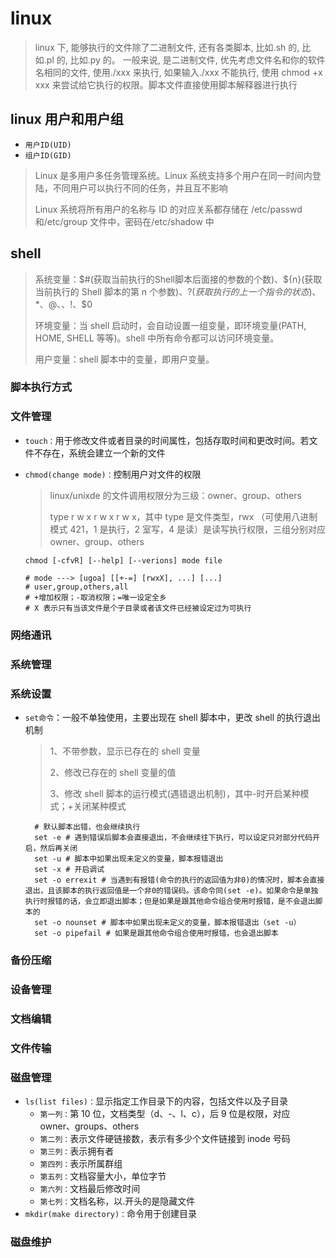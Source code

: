 # linux

> linux 下, 能够执行的文件除了二进制文件, 还有各类脚本, 比如.sh 的, 比如.pl 的, 比如.py 的。 一般来说, 是二进制文件, 优先考虑文件名和你的软件名相同的文件, 使用./xxx 来执行, 如果输入./xxx 不能执行, 使用 chmod +x xxx 来尝试给它执行的权限。脚本文件直接使用脚本解释器进行执行

## linux 用户和用户组

- `用户ID(UID)`
- `组户ID(GID)`

> Linux 是多用户多任务管理系统。Linux 系统支持多个用户在同一时间内登陆，不同用户可以执行不同的任务，并且互不影响
>
> Linux 系统将所有用户的名称与 ID 的对应关系都存储在 /etc/passwd 和/etc/group 文件中，密码在/etc/shadow 中

## shell

> 系统变量：$#(获取当前执行的Shell脚本后面接的参数的个数)、${n}(获取当前执行的 Shell 脚本的第 n 个参数)、$?(获取执行的上一个指令的状态)、$\*、$@、$$、$!、$0
>
> 环境变量：当 shell 启动时，会自动设置一组变量，即环境变量(PATH, HOME, SHELL 等等)。shell 中所有命令都可以访问环境变量。
>
> 用户变量：shell 脚本中的变量，即用户变量。

### 脚本执行方式

>

### 文件管理

- `touch：`用于修改文件或者目录的时间属性，包括存取时间和更改时间。若文件不存在，系统会建立一个新的文件
- `chmod(change mode)：`控制用户对文件的权限

  > linux/unixde 的文件调用权限分为三级：owner、group、others
  >
  > type r w x r w x r w x，其中 type 是文件类型，rwx （可使用八进制模式 421，1 是执行，2 室写，4 是读）是读写执行权限，三组分别对应 owner、group、others

  ```shell
  chmod [-cfvR] [--help] [--verions] mode file

  # mode ---> [ugoa] [[+-=] [rwxX], ...] [...]
  # user,group,others,all
  # +增加权限；-取消权限；=唯一设定全乡
  # X 表示只有当该文件是个子目录或者该文件已经被设定过为可执行

  ```

### 网络通讯

### 系统管理

### 系统设置

- `set命令`：一般不单独使用，主要出现在 shell 脚本中，更改 shell 的执行退出机制

  > 1、不带参数，显示已存在的 shell 变量
  >
  > 2、修改已存在的 shell 变量的值
  >
  > 3、修改 shell 脚本的运行模式(遇错退出机制)，其中-时开启某种模式；+关闭某种模式

  ```shell
    # 默认脚本出错，也会继续执行
    set -e # 遇到错误后脚本会直接退出，不会继续往下执行，可以设定只对部分代码开启，然后再关闭
    set -u # 脚本中如果出现未定义的变量，脚本报错退出
    set -x # 开启调试
    set -o errexit # 当遇到有报错(命令的执行的返回值为非0)的情况时，脚本会直接退出，且该脚本的执行返回值是一个非0的错误码。该命令同(set -e)。如果命令是单独执行时报错的话，会立即退出脚本；但是如果是跟其他命令组合使用时报错，是不会退出脚本的
    set -o nounset # 脚本中如果出现未定义的变量，脚本报错退出（set -u）
    set -o pipefail # 如果是跟其他命令组合使用时报错，也会退出脚本
  ```

### 备份压缩

### 设备管理

### 文档编辑

### 文件传输

### 磁盘管理

- `ls(list files)：`显示指定工作目录下的内容，包括文件以及子目录
  - `第一列：`第 10 位，文档类型（d、-、l、c），后 9 位是权限，对应 owner、groups、others
  - `第二列：`表示文件硬链接数，表示有多少个文件链接到 inode 号码
  - `第三列：`表示拥有者
  - `第四列：`表示所属群组
  - `第五列：`文档容量大小，单位字节
  - `第六列：`文档最后修改时间
  - `第七列：`文档名称，以.开头的是隐藏文件
- `mkdir(make directory)：`命令用于创建目录

### 磁盘维护
